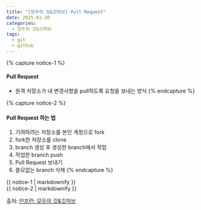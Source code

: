 ```yaml
---
title: "[모두의 깃&깃허브] Pull Request"
date: 2025-01-30
categories:
  - 모두의 깃&깃허브
tags:
  - git
  - github
---
```


{% capture notice-1 %}
#### Pull Request

* 원격 저장소가 내 변경사항을 pull하도록 요청을 보내는 방식
{% endcapture %}

{% capture notice-2 %}
#### Pull Request 하는 법

1. 기여하려는 저장소를 본인 계정으로 fork
2. fork한 저장소를 clone
3. branch 생성 후 생성한 branch에서 작업
4. 작업한 branch push
5. Pull Request 보내기
6. 쓸모없는 branch 삭제
{% endcapture %}

<div class="notice">
  {{ notice-1 | markdownify }}
</div>

<div class="notice">
  {{ notice-2 | markdownify }}
</div>

출처: [인프런: 모두의 깃&깃허브][source]

[source]: https://www.inflearn.com/course/%EB%AA%A8%EB%91%90%EC%9D%98-%EA%B9%83-%EA%B9%83%ED%97%88%EB%B8%8C/dashboard

